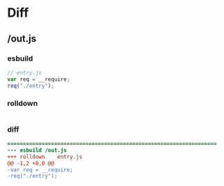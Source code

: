# Diff
## /out.js
### esbuild
```js
// entry.js
var req = __require;
req("./entry");
```
### rolldown
```js


```
### diff
```diff
===================================================================
--- esbuild	/out.js
+++ rolldown	entry.js
@@ -1,2 +0,0 @@
-var req = __require;
-req("./entry");

```